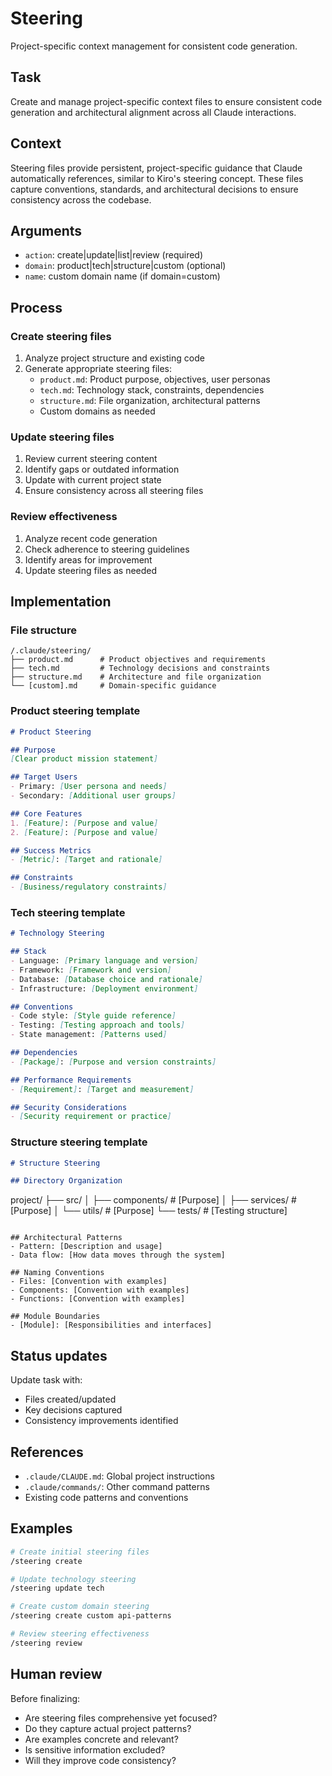 # Steering

Project-specific context management for consistent code generation.

## Task

Create and manage project-specific context files to ensure consistent code generation and architectural alignment across all Claude interactions.

## Context

Steering files provide persistent, project-specific guidance that Claude automatically references, similar to Kiro's steering concept. These files capture conventions, standards, and architectural decisions to ensure consistency across the codebase.

## Arguments

- `action`: create|update|list|review (required)
- `domain`: product|tech|structure|custom (optional)
- `name`: custom domain name (if domain=custom)

## Process

### Create steering files

1. Analyze project structure and existing code
2. Generate appropriate steering files:
   - `product.md`: Product purpose, objectives, user personas
   - `tech.md`: Technology stack, constraints, dependencies
   - `structure.md`: File organization, architectural patterns
   - Custom domains as needed

### Update steering files

1. Review current steering content
2. Identify gaps or outdated information
3. Update with current project state
4. Ensure consistency across all steering files

### Review effectiveness

1. Analyze recent code generation
2. Check adherence to steering guidelines
3. Identify areas for improvement
4. Update steering files as needed

## Implementation

### File structure
```
/.claude/steering/
├── product.md      # Product objectives and requirements
├── tech.md         # Technology decisions and constraints
├── structure.md    # Architecture and file organization
└── [custom].md     # Domain-specific guidance
```

### Product steering template
```markdown
# Product Steering

## Purpose
[Clear product mission statement]

## Target Users
- Primary: [User persona and needs]
- Secondary: [Additional user groups]

## Core Features
1. [Feature]: [Purpose and value]
2. [Feature]: [Purpose and value]

## Success Metrics
- [Metric]: [Target and rationale]

## Constraints
- [Business/regulatory constraints]
```

### Tech steering template
```markdown
# Technology Steering

## Stack
- Language: [Primary language and version]
- Framework: [Framework and version]
- Database: [Database choice and rationale]
- Infrastructure: [Deployment environment]

## Conventions
- Code style: [Style guide reference]
- Testing: [Testing approach and tools]
- State management: [Patterns used]

## Dependencies
- [Package]: [Purpose and version constraints]

## Performance Requirements
- [Requirement]: [Target and measurement]

## Security Considerations
- [Security requirement or practice]
```

### Structure steering template
```markdown
# Structure Steering

## Directory Organization
```
project/
├── src/
│   ├── components/   # [Purpose]
│   ├── services/     # [Purpose]
│   └── utils/        # [Purpose]
└── tests/           # [Testing structure]
```

## Architectural Patterns
- Pattern: [Description and usage]
- Data flow: [How data moves through the system]

## Naming Conventions
- Files: [Convention with examples]
- Components: [Convention with examples]
- Functions: [Convention with examples]

## Module Boundaries
- [Module]: [Responsibilities and interfaces]
```

## Status updates

Update task with:
- Files created/updated
- Key decisions captured
- Consistency improvements identified

## References

- `.claude/CLAUDE.md`: Global project instructions
- `.claude/commands/`: Other command patterns
- Existing code patterns and conventions

## Examples

```bash
# Create initial steering files
/steering create

# Update technology steering
/steering update tech

# Create custom domain steering
/steering create custom api-patterns

# Review steering effectiveness
/steering review
```

## Human review

Before finalizing:
- Are steering files comprehensive yet focused?
- Do they capture actual project patterns?
- Are examples concrete and relevant?
- Is sensitive information excluded?
- Will they improve code consistency?